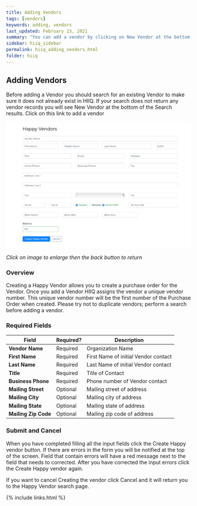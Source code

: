 ```yaml
---
title: Adding Vendors
tags: [vendors]
keywords: adding, vendors
last_updated: February 23, 2021
summary: "You can add a vendor by clicking on New Vendor at the bottom of the Vendor Search Results"
sidebar: hiiq_sidebar
permalink: hiiq_adding_vendors.html
folder: hiiq
---
```


## Adding Vendors
Before adding a Vendor you should search for an existing Vendor to make sure it does not already exist in HIIQ. If your search does not return any vendor records you will see New Vendor at the bottom of the Search results. Click on this link to add a vendor

<a rel="noopener" href="images/vendor_add_screen.png"><img src="images/vendor_add_screen.png" class="img-responsive img-hover"></a>

*Click on image to enlarge then the back button to return*

### Overview

Creating a Happy Vendor allows you to create a purchase order for the Vendor. Once you add a Vendor HIIQ assigns the  vendor a unique vendor number. This unique vendor number will be the first number of the Purchase Order when created. Please try not to duplicate vendors; perform a search before adding a vendor.


### Required Fields

| Field | Required? | Description |
|-------------|-------------|-------------|
| **Vendor Name** | Required | Organization Name |
| **First Name** | Required | First Name of initial Vendor contact |
| **Last Name** | Required | Last Name of initial Vendor contact | 
| **Title** | Required |  Title of Contact |
| **Business Phone**| Required | Phone number of Vendor contact |
| **Mailing Street** | Optional | Mailing street of address |
| **Mailing City** | Optional | Mailing city  of address |
| **Mailing State** | Optional | Mailing state of address |
| **Mailing Zip Code** | Optional |Mailing zip code of address |

### Submit and Cancel

When you have completed filling all the input fields click the Create Happy vendor button. If there are errors in the form you will be notified at the top of the screen. Field that contain errors will have a red message next to the field that needs to corrected. After you have corrected the input errors click the Create Happy vendor again.

If you want to cancel Creating the vendor click Cancel and it will return you to the Happy Vendor search page.


{% include links.html %}
